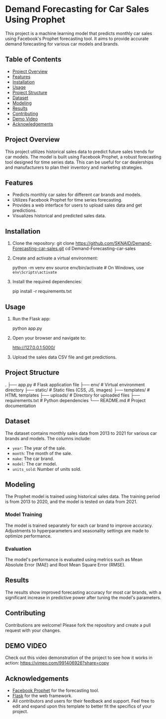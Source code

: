 # Demand Forecasting for Car Sales Using Prophet

This project is a machine learning model that predicts monthly car sales using Facebook's Prophet forecasting tool. It aims to provide accurate demand forecasting for various car models and brands.

## Table of Contents

- [Project Overview](#project-overview)
- [Features](#features)
- [Installation](#installation)
- [Usage](#usage)
- [Project Structure](#project-structure)
- [Dataset](#dataset)
- [Modeling](#modeling)
- [Results](#results)
- [Contributing](#contributing)
- [Demo Video](#demovideo)
- [Acknowledgements](#acknowledgements)

## Project Overview

This project utilizes historical sales data to predict future sales trends for car models. The model is built using Facebook Prophet, a robust forecasting tool designed for time series data. This can be useful for car dealerships and manufacturers to plan their inventory and marketing strategies.

## Features

- Predicts monthly car sales for different car brands and models.
- Utilizes Facebook Prophet for time series forecasting.
- Provides a web interface for users to upload sales data and get predictions.
- Visualizes historical and predicted sales data.

## Installation

1. Clone the repository:
   git clone https://github.com/SKNAID/Demand-Forecasting-car-sales.git
   cd Demand-Forecasting-car-sales

2. Create and activate a virtual environment:
   
   python -m venv env
   source env/bin/activate   # On Windows, use `env\Scripts\activate`
   
4. Install the required dependencies:

   pip install -r requirements.txt
   
## Usage

1. Run the Flask app:
   
   python app.py

3. Open your browser and navigate to:
   
   http://127.0.0.1:5000/
   

5. Upload the sales data CSV file and get predictions.

## Project Structure
.
├── app.py              # Flask application file
├── env/                # Virtual environment directory
├── static/             # Static files (CSS, JS, images)
├── templates/          # HTML templates
├── uploads/            # Directory for uploaded files
├── requirements.txt    # Python dependencies
└── README.md           # Project documentation


## Dataset

The dataset contains monthly sales data from 2013 to 2021 for various car brands and models. The columns include:
- `year`: The year of the sale.
- `month`: The month of the sale.
- `make`: The car brand.
- `model`: The car model.
- `units_sold`: Number of units sold.

## Modeling

The Prophet model is trained using historical sales data. The training period is from 2013 to 2020, and the model is tested on data from 2021.

### Model Training

The model is trained separately for each car brand to improve accuracy. Adjustments to hyperparameters and seasonality settings are made to optimize performance.

### Evaluation

The model's performance is evaluated using metrics such as Mean Absolute Error (MAE) and Root Mean Square Error (RMSE).

## Results

The results show improved forecasting accuracy for most car brands, with a significant increase in predictive power after tuning the model's parameters.

## Contributing

Contributions are welcome! Please fork the repository and create a pull request with your changes.

## DEMO VIDEO
Check out this video demonstration of the project to see how it works in action:
https://vimeo.com/991406926?share=copy

## Acknowledgements

- [Facebook Prophet](https://github.com/facebook/prophet) for the forecasting tool.
- [Flask](https://flask.palletsprojects.com/) for the web framework.
- All contributors and users for their feedback and support.
Feel free to edit and expand upon this template to better fit the specifics of your project.
